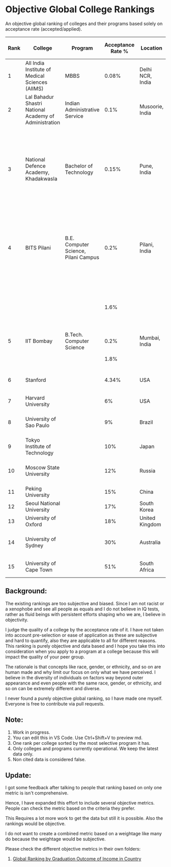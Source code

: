 # Objective Global College Rankings
An objective global ranking of colleges and their programs based solely on acceptance rate (accepted/applied).

| Rank | College | Program | Acceptance Rate % | Location | Year of data | Citations | Notes |
|----------|----------|----------|----------|----------|----------|----------|----------|
| 1  | All India Institute of Medical Sciences (AIIMS) | MBBS | 0.08% | Delhi NCR, India |  | 1. https://www.univariety.com/college/All-India-Institute-of-Medical-Sciences-AIIMS-New-Delhi/3367de29<br />2. https://www.sup.org/books/title/?id=30638 | The best in the world. |
| 2  | Lal Bahadur Shastri National Academy of Administration | Indian Administrative Service | 0.1% | Musoorie, India | 2019 | https://byjus.com/free-ias-prep/upsc-exam-success-rate-statistics-to-crack-the-exam-easily/ | Leads to a direct government job. |
| 3  | National Defence Academy, Khadakwasla | Bachelor of Technology | 0.15% | Pune, India  |  | https://byjusexamprep.com/nda-exam/nda-vs-iit | Leads to a direct government job. Admission only on merit on standarized tests. No affirmative action or special seats. |
| 4  | BITS Pilani | B.E. Computer Science, Pilani Campus | 0.2% | Pilani, India |  | PLACEHOLDER | Admission only on pure objective merit on MCQ test. No affirmative action or special seats. | 
|   |  |  | 1.6% |  | 2022 | 1. https://www.businessinsider.in/tech/inside-the-worlds-most-exclusive-university-where-the-acceptance-rate-is-just-1-5/articleshow/59164594.cms<br />2. https://www.yourroadabroad.com/acceptance-rate-of-bits-pilani/ | |
| 5  | IIT Bombay | B.Tech. Computer Science | 0.2% | Mumbai, India | 2023 | https://iitnotablealumni.com/indian-institute-of-technology-acceptance-rate/ | Unofficial figure |
|   |  |  | 1.8% |  | 2023 | https://iitnotablealumni.com/indian-institute-of-technology-acceptance-rate/ |  |
| 6  | Stanford |  | 4.34% | USA | 2023 | https://stanforddaily.com/2019/12/17/stanford-admit-rate-falls-to-record-low-4-34-for-class-of-2023/ | The best in the North American continent. |
| 7  | Harvard University |  | 6% | USA |  | https://www.oedb.org/rankings/acceptance-rate/ | |
| 8  | University of Sao Paulo |  | 9%  | Brazil |  | https://edurank.org/geo/br/ | The best in the South American continent. |
| 9  | Tokyo Institute of Technology |  | 10% | Japan |  | https://globalscholarships.com/universities-in-japan-lowest-acceptance-rates/ | |
| 10  | Moscow State University |  | 12% | Russia |  | https://edurank.org/geo/ru/ | The best in the European continent. |
| 11  | Peking University |  | 15% | China |  | https://www.istudy-china.com/10-china-universities-with-lowest-acceptance-rates/ | |
| 12  | Seoul National University |  | 17% | South Korea |  | https://edurank.org/geo/kr/ | |
| 13 | University of Oxford |  | 18% | United Kingdom |  | https://edurank.org/geo/eu/ | |
| 14 | University of Sydney |  | 30% | Australia |  | https://globalscholarships.com/universities-in-australia-lowest-acceptance-rates/ | The best in the Australian continent. |
| 15 | University of Cape Town |  | 51% | South Africa |  | https://careerkarma.com/blog/best-universities-in-africa/ | The best in the African continent. |

## Background:
The existing rankings are too subjective and biased. Since I am not racist or a xenophobe and see all people as equals and I do not believe in IQ tests, rather as fluid beings with persistent efforts shaping who we are, I believe in objectivity. 

I judge the quality of a college by the acceptance rate of it. I have not taken into account pre-selection or ease of application as these are subjective and hard to quantify, also they are applicable to all for different reasons. This ranking is purely objective and data based and I hope you take this into consideration when you apply to a program at a college because this will impact the quality of your peer group.

The rationale is that concepts like race, gender, or ethnicity, and so on are human made and why limit our focus on only what we have perceived. I believe in the diversity of individuals on factors way beyond outer appearance and even people with the same race, gender, or ethnicity, and so on can be extremely different and diverse.

I never found a purely objective global ranking, so I have made one myself. Everyone is free to contribute via pull requests.


## Note: 
1. Work in progress.
2. You can edit this in VS Code. Use Ctrl+Shift+V to preview md.
3. One rank per college sorted by the most selective program it has.
4. Only colleges and programs currently operational. We keep the latest data only.
5. Non cited data is considered false.


## Update:
I got some feedback after talking to people that ranking based on only one metric is isn't comprehensive.

Hence, I have expanded this effort to include several objective metrics.
People can check the metric based on the criteria they prefer. 

This Requires a lot more work to get the data but still it is possible. Also the rankings would be objective.

I do not want to create a combined metric based on a weightage like many do because the weightage would be subjective.


Please check the different objective metrics in their own folders:

1. [Global Ranking by Graduation Outcome of Income in Country](GlobalRankingByGraduationOutcome/README.md)